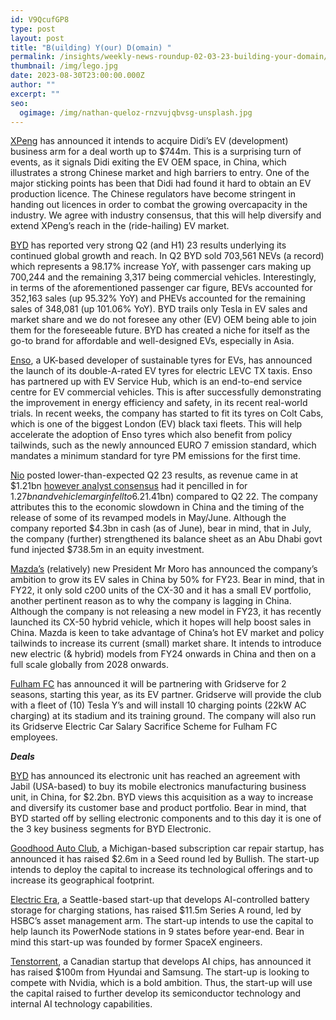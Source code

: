 ```yaml
---
id: V9QcufGP8
type: post
layout: post
title: "B(uilding) Y(our) D(omain) "
permalink: /insights/weekly-news-roundup-02-03-23-building-your-domain/
thumbnail: /img/lego.jpg
date: 2023-08-30T23:00:00.000Z
author: ""
excerpt: ""
seo:
  ogimage: /img/nathan-queloz-rnzvujqbvsg-unsplash.jpg
---
```

[XPeng](https://www.reuters.com/markets/deals/chinas-xpeng-take-over-didis-autonomus-vehicle-unit-eyeing-2024-launch-2023-08-28/) has announced it intends to acquire Didi’s EV (development) business arm for a deal worth up to $744m. This is a surprising turn of events, as it signals Didi exiting the EV OEM space, in China, which illustrates a strong Chinese market and high barriers to entry. One of the major sticking points has been that Didi had found it hard to obtain an EV production licence. The Chinese regulators have become stringent in handing out licences in order to combat the growing overcapacity in the industry. We agree with industry consensus, that this will help diversify and extend XPeng’s reach in the (ride-hailing) EV market.

[BYD](https://cnevpost.com/2023/08/28/byd-q2-2023-earnings-results/) has reported very strong Q2 (and H1) 23 results underlying its continued global growth and reach. In Q2 BYD sold 703,561 NEVs (a record) which represents a 98.17% increase YoY, with passenger cars making up 700,244 and the remaining 3,317 being commercial vehicles. Interestingly, in terms of the aforementioned passenger car figure, BEVs accounted for 352,163 sales (up 95.32% YoY) and PHEVs accounted for the remaining sales of 348,081 (up 101.06% YoY). BYD trails only Tesla in EV sales and market share and we do not foresee any other (EV) OEM being able to join them for the foreseeable future. BYD has created a niche for itself as the go-to brand for affordable and well-designed EVs, especially in Asia.

[Enso](https://www.taxi-point.co.uk/post/enso-pop-up-tyre-operations-in-partnership-with-ev-service-hub), a UK-based developer of sustainable tyres for EVs, has announced the launch of its double-A-rated EV tyres for electric LEVC TX taxis. Enso has partnered up with EV Service Hub, which is an end-to-end service centre for EV commercial vehicles. This is after successfully demonstrating the improvement in energy efficiency and safety, in its recent real-world trials. In recent weeks, the company has started to fit its tyres on Colt Cabs, which is one of the biggest London (EV) black taxi fleets. This will help accelerate the adoption of Enso tyres which also benefit from policy tailwinds, such as the newly announced EURO 7 emission standard, which mandates a minimum standard for tyre PM emissions for the first time.

[Nio](https://ir.nio.com/news-events/news-releases/news-release-details/nio-inc-reports-unaudited-second-quarter-2023) posted lower-than-expected Q2 23 results, as revenue came in at $1.21bn [however analyst consensus](https://www.cnbc.com/2023/08/29/nio-earnings-q2-2023.html) had it pencilled in for $1.27bn and vehicle margin fell to 6.2% (vs 16.7% in Q2 22). Furthermore, Q2 23 revenues were down 14.8% (c$1.41bn) compared to Q2 22. The company attributes this to the economic slowdown in China and the timing of the release of some of its revamped models in May/June. Although the company reported $4.3bn in cash (as of June), bear in mind, that in July, the company (further) strengthened its balance sheet as an Abu Dhabi govt fund injected $738.5m in an equity investment.

[Mazda’s](https://www.japantimes.co.jp/business/2023/08/28/companies/mazda-ev-shift-china/) (relatively) new President Mr Moro has announced the company’s ambition to grow its EV sales in China by 50% for FY23. Bear in mind, that in FY22, it only sold c200 units of the CX-30 and it has a small EV portfolio, another pertinent reason as to why the company is lagging in China. Although the company is not releasing a new model in FY23, it has recently launched its CX-50 hybrid vehicle, which it hopes will help boost sales in China. Mazda is keen to take advantage of China’s hot EV market and policy tailwinds to increase its current (small) market share. It intends to introduce new electric (& hybrid) models from FY24 onwards in China and then on a full scale globally from 2028 onwards.

[Fulham FC](https://www.fulhamfc.com/news/2023/july/26/fulham-partners-with-gridserve/?mkt_tok=NTIwLVJYUC0wMDMAAAGN4HWbktS8cTGK2atkcob3UJ5-NkTTCr8wX1Vm38SA1LJQzHU6ovLKuSDPDgcGRBSSI8jqBNLH5FxqPyOZoxIG0NKZdqpjVoYzOrSBpH2r6OL-d-avjg) has announced it will be partnering with Gridserve for 2 seasons, starting this year, as its EV partner. Gridserve will provide the club with a fleet of (10) Tesla Y’s and will install 10 charging points (22kW AC charging) at its stadium and its training ground. The company will also run its Gridserve Electric Car Salary Sacrifice Scheme for Fulham FC employees.

***Deals***

[BYD](https://www.reuters.com/markets/deals/ev-maker-byd-buys-us-firm-jabils-china-manufacturing-business-22-bln-2023-08-27/#:~:text=Aug%2028%20(Reuters)%20%2D%20Chinese,billion%20yuan%20(%242.2%20billion).) has announced its electronic unit has reached an agreement with Jabil (USA-based) to buy its mobile electronics manufacturing business unit, in China, for $2.2bn. BYD views this acquisition as a way to increase and diversify its customer base and product portfolio. Bear in mind, that BYD started off by selling electronic components and to this day it is one of the 3 key business segments for BYD Electronic.

[Goodhood Auto Club](https://www.crainsgrandrapids.com/news/technology/at-home-car-repair-startup-raises-2-6m-to-boost-tech-membership-club/), a Michigan-based subscription car repair startup, has announced it has raised $2.6m in a Seed round led by Bullish. The start-up intends to deploy the capital to increase its technological offerings and to increase its geographical footprint. 

[Electric Era](https://techcrunch.com/2023/08/23/spacex-alums-electric-era-raise-millions-for-reliable-ev-charging/), a Seattle-based start-up that develops AI-controlled battery storage for charging stations, has raised $11.5m Series A round, led by HSBC’s asset management arm. The start-up intends to use the capital to help launch its PowerNode stations in 9 states before year-end. Bear in mind this start-up was founded by former SpaceX engineers.

[Tenstorrent](https://techcrunch.com/2023/08/04/ai-chip-startup-tenstorrent-lands-100m-investment-from-hyundai-and-samsung/), a Canadian startup that develops AI chips, has announced it has raised $100m from Hyundai and Samsung. The start-up is looking to compete with Nvidia, which is a bold ambition. Thus, the start-up will use the capital raised to further develop its semiconductor technology and internal AI technology capabilities.